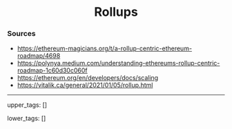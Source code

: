 <h1 align="center">Rollups</h1>

### Sources

- <https://ethereum-magicians.org/t/a-rollup-centric-ethereum-roadmap/4698>
- <https://polynya.medium.com/understanding-ethereums-rollup-centric-roadmap-1c60d30c060f>
- <https://ethereum.org/en/developers/docs/scaling>
- <https://vitalik.ca/general/2021/01/05/rollup.html>

---
upper_tags: []

lower_tags: []
